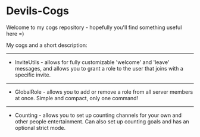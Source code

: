 # Devils-Cogs

Welcome to my cogs repository - hopefully you'll find something useful here =)

My cogs and a short description:
***
- InviteUtils - allows for fully customizable 'welcome' and 'leave' messages, and allows you to grant a role to the user that joins with a specific invite.
***
- GlobalRole - allows you to add or remove a role from all server members at once. Simple and compact, only one command!
***
- Counting - allows you to set up counting channels for your own and other people entertainment. Can also set up counting goals and has an optional strict mode.

